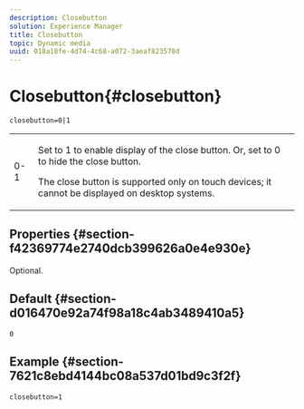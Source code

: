 ```yaml
---
description: Closebutton
solution: Experience Manager
title: Closebutton
topic: Dynamic media
uuid: 018a18fe-4d74-4c68-a072-3aeaf823578d
---
```


# Closebutton{#closebutton}

 `closebutton=0|1`

<table id="table_9B98C97485DD4DEB8A6ECBCE8DF6B886"> 
 <tbody> 
  <tr> 
   <td colname="col1"> <p> <span class="codeph"> 0-1 </span> </p> </td> 
   <td colname="col2"> <p>Set to <span class="codeph"> 1 </span> to enable display of the close button. Or, set to <span class="codeph"> 0 </span> to hide the close button. </p> <p>The close button is supported only on touch devices; it cannot be displayed on desktop systems. </p> </td> 
  </tr> 
 </tbody> 
</table>

## Properties {#section-f42369774e2740dcb399626a0e4e930e}

Optional.

## Default {#section-d016470e92a74f98a18c4ab3489410a5}

`0`

## Example {#section-7621c8ebd4144bc08a537d01bd9c3f2f}

```
closebutton=1
```

